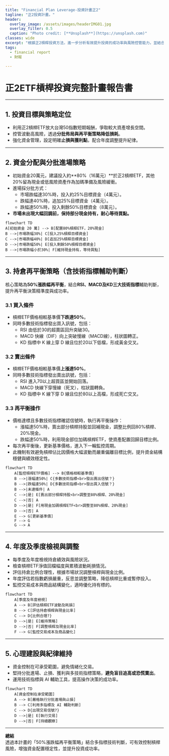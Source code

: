```yaml
---
title: "Financial Plan Leverage-投資計畫正2"
tagline: "正2投資計畫。"
header:
  overlay_image: /assets/images/headerIMG01.jpg
  overlay_filter: 0.5
  caption: "Photo credit: [**Unsplash**](https://unsplash.com)"
classes: wide
excerpt: "根據正2槓桿投資方法，進一步分析有效提升投資的成功率與風險控管能力，並結合市場多重訊號做出穩健交易決策。"
tags:
  - financial report
  - 財報

---
```


# 正2ETF槓桿投資完整計畫報告書

---

## 1. 投資目標與策略定位

- 利用正2槓桿ETF放大台灣50指數短期報酬，爭取較大資產增長空間。  
- 控管波動高風險，透過**分批佈局與再平衡策略降低損耗**。  
- 強化資金管理，設定明確**止損與獲利點**，配合年度調整提升紀律。  

---

## 2. 資金分配與分批進場策略

- 初始資金20萬元，建議投入約**80%（16萬元）**於正2槓桿ETF，其他20%留為現金或低風險資產作為加碼準備及風險緩衝。  
- 進場採分批方式：  
   - 市場跌幅達30%時，投入約25%目標資金（4萬元）。  
   - 跌幅達40%時，追加25%目標資金（4萬元）。  
   - 跌幅達50%時，投入剩餘50%目標資金（8萬元）。  
- **市場未出現大幅回調前，保持部分現金持有，耐心等待買點。**

```mermaid
flowchart TD
A[初始資金 20 萬] --> B[配置80%槓桿ETF，20%現金]
B -->|市場跌幅30%| C[投入25%槓桿目標資金]
C -->|市場跌幅40%| D[追加25%槓桿目標資金]
D -->|市場跌幅50%| E[投入剩餘50%槓桿目標資金]
B -->|市場跌幅小於30%| F[維持現金持有，等待買點]
```

---

## 3. 持倉再平衡策略（含技術指標輔助判斷）

核心策略為**50%漲跌幅再平衡**，結合**RSI、MACD及KD三大技術指標**輔助判斷，提升再平衡決策精準度與成功率。

### 3.1 買入條件

- 槓桿ETF價格相較基準價**下跌達50%**。  
- 同時多數技術指標發出買入訊號，包括：  
   - RSI 由低於30的超賣區回升突破30。  
   - MACD 快線（DIF）向上突破慢線（MACD線），柱狀圖轉正。  
   - KD 指標中 K 線上穿 D 線且位於20以下低檔，形成黃金交叉。

### 3.2 賣出條件

- 槓桿ETF價格相較基準價**上漲達50%**。  
- 同時多數技術指標發出賣出訊號，包括：  
   - RSI 進入70以上超買區並開始回落。  
   - MACD 快線下穿慢線（死叉），柱狀圖轉負。  
   - KD 指標中 K 線下穿 D 線且位於80以上高檔，形成死亡交叉。

### 3.3 再平衡操作   

- 價格達標且多數技術指標確認信號時，執行再平衡操作：  
  - 漲幅達50%時，賣出部分槓桿持股並回補現金，調整比例回80%槓桿、20%現金。  
  - 跌幅達50%時，利用現金部位加碼槓桿ETF，使資產配置回歸目標比例。  
- 每次再平衡後，更新基準價格，進入下一輪監控周期。  
- 此機制有效避免槓桿佔比因價格大幅波動而嚴重偏離目標比例，提升資金結構穩健與績效穩定性。 

```mermaid
flowchart TD
    A[監控槓桿ETF價格] --> B{價格相較基準價}
    B -->|漲幅達50%| C{多數技術指標<br>發出賣出信號？}
    B -->|跌幅達50%| D{多數技術指標<br>發出買入信號？}
    B -->|未達條件| A
    C -->|是| E[賣出部分槓桿持股<br>調整至80%槓桿、20%現金]
    C -->|否| A
    D -->|是| F[用現金加碼槓桿ETF<br>調整至80%槓桿、20%現金]
    D -->|否| A
    E --> G[更新基準價]
    F --> G
    G --> A
``` 

---

## 4. 年度及季度檢視與調整

- 每季度及年度檢視持倉績效與風險狀況。  
- 檢查槓桿ETF淨值回檔幅度與累積波動耗損情況。  
- 評估持倉比例合理性，根據市場狀況調整槓桿與現金比例。  
- 年度評估若指數虧損嚴重，反思並調整策略，降低槓桿比重或暫停投入。  
- 監控交易成本與商品結構變化，適時優化持有標的。  

```mermaid
flowchart TD
    A[季度及年度檢視]
    A --> B[評估槓桿ETF波動及耗損]
    B --> C[評估持倉槓桿與現金比率]
    C --> D{比例合理?}
    D -->|是| E[維持策略]
    D -->|否| F[調整槓桿及現金比率]
    F --> G[監控交易成本及商品變化]
```

---

## 5. 心理建設與紀律維持

- 資金控制在可承受範圍，避免情緒化交易。  
- 堅持分批進場、止損、獲利與多技術指標策略，**避免盲目追高或恐慌賣出**。  
- 運用技術指標與 AI 輔助工具，提高操作決策的成功率。  

```mermaid
flowchart TD
    A[資金控制在承受範圍]
    A --> B[嚴格執行分批進場與止損]
    B --> C[利用多指標及 AI 輔助判斷]
    C --> D{出現交易信號?}
    D -->|是| E[執行交易]
    D -->|否| F[持續觀察]
```

---

**總結**  
透過本計畫的「50%漲跌幅再平衡策略」結合多指標技術判斷，可有效控制槓桿風險，增強資金配置穩定性，並提升投資成功率。
